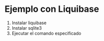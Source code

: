 # Ejemplo con Liquibase

1) Instalar liquibase
2) Instalar sqlite3
3) Ejecutar el comando especificado
